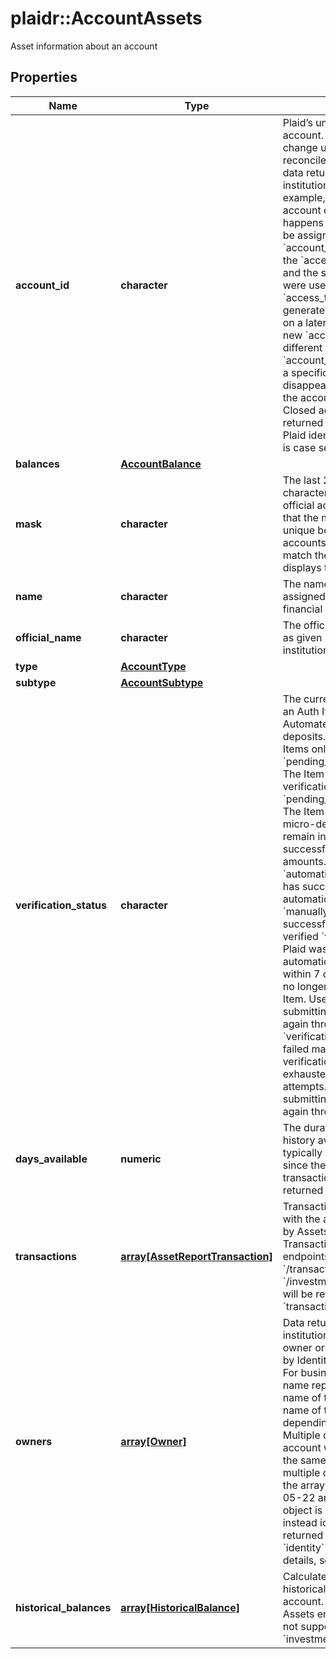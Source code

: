 # plaidr::AccountAssets

Asset information about an account

## Properties
Name | Type | Description | Notes
------------ | ------------- | ------------- | -------------
**account_id** | **character** | Plaid’s unique identifier for the account. This value will not change unless Plaid can&#39;t reconcile the account with the data returned by the financial institution. This may occur, for example, when the name of the account changes. If this happens a new &#x60;account_id&#x60; will be assigned to the account.  The &#x60;account_id&#x60; can also change if the &#x60;access_token&#x60; is deleted and the same credentials that were used to generate that &#x60;access_token&#x60; are used to generate a new &#x60;access_token&#x60; on a later date. In that case, the new &#x60;account_id&#x60; will be different from the old &#x60;account_id&#x60;.  If an account with a specific &#x60;account_id&#x60; disappears instead of changing, the account is likely closed. Closed accounts are not returned by the Plaid API.  Like all Plaid identifiers, the &#x60;account_id&#x60; is case sensitive. | 
**balances** | [**AccountBalance**](AccountBalance.md) |  | 
**mask** | **character** | The last 2-4 alphanumeric characters of an account&#39;s official account number. Note that the mask may be non-unique between an Item&#39;s accounts, and it may also not match the mask that the bank displays to the user. | 
**name** | **character** | The name of the account, either assigned by the user or by the financial institution itself | 
**official_name** | **character** | The official name of the account as given by the financial institution | 
**type** | [**AccountType**](AccountType.md) |  | 
**subtype** | [**AccountSubtype**](AccountSubtype.md) |  | 
**verification_status** | **character** | The current verification status of an Auth Item initiated through Automated or Manual micro-deposits.  Returned for Auth Items only.  &#x60;pending_automatic_verification&#x60;: The Item is pending automatic verification  &#x60;pending_manual_verification&#x60;: The Item is pending manual micro-deposit verification. Items remain in this state until the user successfully verifies the two amounts.  &#x60;automatically_verified&#x60;: The Item has successfully been automatically verified   &#x60;manually_verified&#x60;: The Item has successfully been manually verified  &#x60;verification_expired&#x60;: Plaid was unable to automatically verify the deposit within 7 calendar days and will no longer attempt to validate the Item. Users may retry by submitting their information again through Link.  &#x60;verification_failed&#x60;: The Item failed manual micro-deposit verification because the user exhausted all 3 verification attempts. Users may retry by submitting their information again through Link.    | [optional] 
**days_available** | **numeric** | The duration of transaction history available for this Item, typically defined as the time since the date of the earliest transaction in that account. Only returned by Assets endpoints. | 
**transactions** | [**array[AssetReportTransaction]**](AssetReportTransaction.md) | Transaction history associated with the account. Only returned by Assets endpoints. Transaction history returned by endpoints such as &#x60;/transactions/get&#x60; or &#x60;/investments/transactions/get&#x60; will be returned in the top-level &#x60;transactions&#x60; field instead. | 
**owners** | [**array[Owner]**](Owner.md) | Data returned by the financial institution about the account owner or owners. Only returned by Identity or Assets endpoints. For business accounts, the name reported may be either the name of the individual or the name of the business, depending on the institution. Multiple owners on a single account will be represented in the same &#x60;owner&#x60; object, not in multiple owner objects within the array. In API versions 2018-05-22 and earlier, the &#x60;owners&#x60; object is not returned, and instead identity information is returned in the top level &#x60;identity&#x60; object. For more details, see [Plaid API versioning](https://plaid.com/docs/api/versioning/#version-2019-05-29) | 
**historical_balances** | [**array[HistoricalBalance]**](HistoricalBalance.md) | Calculated data about the historical balances on the account. Only returned by Assets endpoints and currently not supported by &#x60;brokerage&#x60; or &#x60;investment&#x60; accounts. | 


